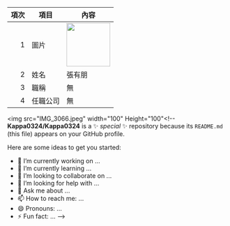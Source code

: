 | 項次 | 項目 | 內容 |
|----:|------|------|
|1 | 圖片 |<img src="IMG_8606.jpeg" width="100" Height="100" />|
|2 | 姓名 |張有朋|
|3 | 職稱 |無|
|4 | 任職公司 | 無

<img src="IMG_3066.jpeg" width="100" Height="100"<!--
**Kappa0324/Kappa0324** is a ✨ _special_ ✨ repository because its `README.md` (this file) appears on your GitHub profile.

Here are some ideas to get you started:

- 🔭 I’m currently working on ...
- 🌱 I’m currently learning ...
- 👯 I’m looking to collaborate on ...
- 🤔 I’m looking for help with ...
- 💬 Ask me about ...
- 📫 How to reach me: ...
- 😄 Pronouns: ...
- ⚡ Fun fact: ...
-->

